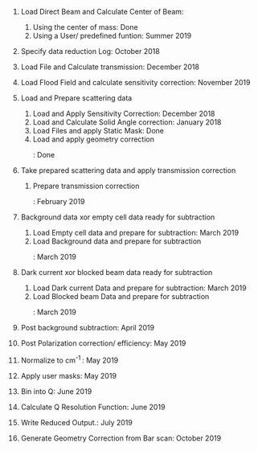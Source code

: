 
1. Load Direct Beam and Calculate Center of Beam:
    1. Using the center of mass: Done
    1. Using a User/ predefined funtion: Summer 2019

1. Specify data reduction Log: October 2018

1. Load File and Calculate transmission: December 2018

1. Load Flood Field and calculate sensitivity correction: November 2019

1. Load and Prepare scattering data
     1. Load and Apply Sensitivity Correction: December 2018
     1. Load and Calculate Solid Angle correction: January 2018
     1. Load Files and apply Static Mask: Done
     1. Load and apply geometry correction<p>: Done

1. Take prepared scattering data and apply transmission correction
    1. Prepare transmission correction<p>: February 2019

1. Background data xor empty cell data ready for subtraction
   1. Load Empty cell data and prepare for subtraction: March 2019
   1. Load Background data and prepare for subtraction<p>: March 2019

1. Dark current xor blocked beam data ready for subtraction
   1. Load Dark current Data and prepare for subtraction: March 2019
   1. Load Blocked beam Data and prepare for subtraction<p>: March 2019

1. Post background subtraction: April 2019

1. Post Polarization correction/ efficiency: May 2019

1. Normalize to cm<sup>-1 </sup>: May 2019

1. Apply user masks: May 2019

1. Bin into Q: June 2019

1. Calculate Q Resolution Function: June 2019

1. Write Reduced Output.: July 2019

1. Generate Geometry Correction from Bar scan: October 2019
